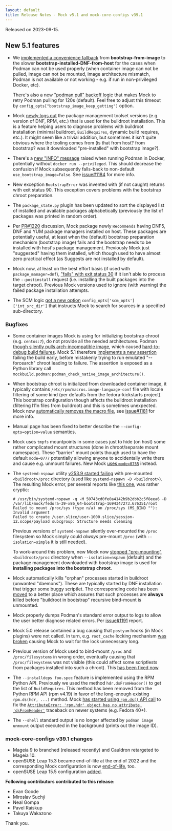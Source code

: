 ```yaml
---
layout: default
title: Release Notes - Mock v5.1 and mock-core-configs v39.1
---
```


Released on 2023-09-15.


## New 5.1 features

- We [implemented a convenience fallback][PR#1200] from **bootstrap-from-image**
  to the slower **bootstrap-installed-DNF-from-host** for the cases when Podman
  can not be used properly (when container image can not be pulled, image can
  not be mounted, image architecture mismatch, Podman is not available or not
  working - e.g. if run in non-privileged Docker, etc).

  There's also a new ["podman pull" backoff logic][commit#395fc07f796] that
  makes Mock to retry Podman pulling for 120s (default).  Feel free to adjust this
  timeout by `config_opts["bootstrap_image_keep_getting"]` option.
- Mock [newly logs out][PR#1210] the package management toolset versions (e.g.
  version of DNF, RPM, etc.) that is used for the buildroot installation.  This
  is a feature helping users to diagnose problems with buildroot installation
  (minimal buildroot, `BuildRequires`, dynamic build requires, etc.).  It might
  seem like a trivial addition, but sometimes it isn't quite obvious where the
  tooling comes from (is that from host? from bootstrap? was it downloaded
  "pre-installed" with bootstrap image?).
- There's a [new "INFO" message][commit#8c7aad5680e8f86] raised when running
  Podman in Docker, potentially without `docker run --privileged`.  This should
  decrease the confusion if Mock subsequently falls-back to non-default
  `use_bootstrap_image=False`.  See [issue#1184][] for more info.
- New exception `BootstrapError` was invented with (if not caught) returns with
  exit status 90.  This exception covers problems with the bootstrap chroot
  preparation.
- The `package_state.py` plugin has been updated to sort the displayed list of
  installed and available packages alphabetically (previously the list of packages
  was printed in random order).
- Per [PR#1220][] discussion, Mock package newly `Recommends` having DNF5, DNF and
  YUM package managers installed on host.  These packages are potentially useful,
  at least when the (default) bootstrap preparation mechanism (bootstrap image)
  fails and the bootstrap needs to be installed with host's package management.
  Previously Mock just "suggested" having them installed, which though used to
  have almost zero practical effect (as Suggests are not installed by default).
- Mock now, at least on the best effort basis (if used with
  `package_manager=dnf`), ["fails" with exit status 30][issue#42] if it isn't able
  to process the `--postinstall` request (i.e. installing the built packages into
  the target chroot).  Previous Mock versions used to ignore (with warning) the
  failed package installation attempts.
- The SCM logic [got a new option][PR#1197]
  `config_opts['scm_opts']['int_src_dir']` that instructs Mock to search for
  sources in a specified sub-directory.


### Bugfixes

- Some container images Mock is using for initializing bootstrap chroot (e.g.
  `centos:7`), do not provide all the needed architectures.  Podman [though
  silently pulls arch-incompatible
  image](https://github.com/containers/podman/issues/19717), which caused
  [hard-to-debug build failures](https://github.com/fedora-copr/copr/issues/2875).
  Mock 5.1 therefore [implements a new assertion][PR#1199] failing the build
  early, before mistakenly trying to run emulated "--forcearch" chroot leading to
  failure.  The assertion is exposed as a Python library call
  `mockbuild.podman:podman_check_native_image_architecture()`.
- When bootstrap chroot is initialized from downloaded container image, it
  typically contains `/etc/rpm/macros.image-language-conf` file with locale
  filtering of some kind (per defaults from the fedora-kickstarts project).
  This bootstrap configuration though affects the buildroot installation
  (filtering l11n files from buildroot) and this is sometimes unexpected.
  Mock now [automatically removes the macro file][PR#1189], see
  [issue#1181][] for more info.
- Manual page has been fixed to better describe the `--config-opts=option=value`
  semantics.
- Mock uses `tmpfs` mountpoints in some cases just to hide (on host) some rather
  complicated mount structures (done in chroot/separate mount namespace).  These
  "barrier" mount points though used to have the default `mode=0777` potentially
  allowing anyone to accidentally write there and cause e.g. unmount failures.
  New Mock [uses `mode=0755`][PR#1213] instead.
- The `systemd-nspawn` utility [v253.9 started
  failing](https://github.com/systemd/systemd/issues/29174) with pre-mounted
  `<buildroot>/proc` directory (used like `systemd-nspawn -D <buildroot>`).
  The resulting Mock error, per several reports like [this
  one](https://github.com/fedora-copr/copr/issues/2906), was rather cryptic:

      # /usr/bin/systemd-nspawn -q -M 50743cd0fe0a4142b9b2dbb2c5f8eea6 -D /var/lib/mock/fedora-39-x86_64-bootstrap-1694347273.676351/root
      Failed to mount /proc/sys (type n/a) on /proc/sys (MS_BIND ""): Invalid argument
      Failed to create /user.slice/user-1000.slice/session-12.scope/payload subcgroup: Structure needs cleaning

  Previous versions of `systemd-nspawn` silently over-mounted the `/proc`
  filesystem so Mock simply could _always_ pre-mount `/proc` (with
  `--isolation=simple` it is still needed).

  To work-around this problem, new Mock now [stopped "pre-mounting"][PR#1214]
  `<buildroot>/proc` directory when `--isolation=nspawn` (default) and the package
  management downloaded with bootstrap image is used for **installing packages
  into the bootstrap chroot**.
- Mock automatically kills "orphan" processes started in buildroot (unwanted
  "daemons").  These are typically started by DNF installation that trigger some
  buggy scriptlet.  The corresponding code has been [moved][PR#1214] to a better
  place which assures that such processes are **always** killed before "buildroot
  in bootstrap" recursive bind-mount is unmounted.
- Mock properly dumps Podman's standard error output to logs to allow the user
  better diagnose related errors.  Per [issue#1191][] report.
- Mock 5.0 release contained a bug causing that `postyum` hooks (in Mock plugins)
  were not called.  In turn, e.g. `root_cache` locking mechanism [was
  broken][issue#1186] causing Mock to wait for the lock unnecessary long.
- Previous version of Mock used to bind-mount `/proc` and `/proc/filesystems` in
  wrong order, eventually causing that `/proc/filesystems` was not visible (this
  could affect some scriptlests from packages installed into such a chroot).  This
  [has been fixed now][PR#1214].
- The `--installdeps foo.spec` feature is implemented using the RPM Python API.
  Previously we used the method `hdr.dsFromHeader()` to get the list of
  `BuildRequires`.  This method has been removed from the Python RPM API (rpm
  v4.19) in favor of the long-enough existing `rpm.ds(hdr, ...)` method.  Mock
  [has started using `rpm.ds()` API call][PR#1223] to fix the [`AttributeError:
  'rpm.hdr' object has no attribute 'dsFromHeader'`][issue#1203] traceback on
  newer systems (e.g. Fedora 40+).
- The `--shell` standard output is no longer affected by `podman image unmount`
  output executed in the background (prints out the image ID).


### mock-core-configs v39.1 changes

- Mageia 9 to branched (released recently) and Cauldron retargeted to Mageia 10.
- openSUSE Leap 15.3 became end-of-life at the end of 2022 and the corresponding
  Mock configuration is now [end-of-life][PR#1175], too.
- openSUSE Leap 15.5 configuration [added][PR#1175].


**Following contributors contributed to this release:**

 * Evan Goode
 * Miroslav Suchý
 * Neal Gompa
 * Pavel Raiskup
 * Takuya Wakazono

Thank you.

[PR#1200]: https://github.com/rpm-software-management/mock/pull/1200
[issue#1186]: https://github.com/rpm-software-management/mock/issues/1186
[PR#1220]: https://github.com/rpm-software-management/mock/pull/1220
[issue#1203]: https://github.com/rpm-software-management/mock/issues/1203
[issue#42]: https://github.com/rpm-software-management/mock/issues/42
[PR#1189]: https://github.com/rpm-software-management/mock/pull/1189
[issue#1184]: https://github.com/rpm-software-management/mock/issues/1184
[commit#395fc07f796]: https://github.com/rpm-software-management/mock/commit/395fc07f796
[PR#1210]: https://github.com/rpm-software-management/mock/pull/1210
[PR#1197]: https://github.com/rpm-software-management/mock/pull/1197
[issue#1191]: https://github.com/rpm-software-management/mock/issues/1191
[PR#1199]: https://github.com/rpm-software-management/mock/pull/1199
[commit#8c7aad5680e8f86]: https://github.com/rpm-software-management/mock/commit/8c7aad5680e8f86
[PR#1223]: https://github.com/rpm-software-management/mock/pull/1223
[issue#1181]: https://github.com/rpm-software-management/mock/issues/1181
[PR#1213]: https://github.com/rpm-software-management/mock/pull/1213
[PR#1175]: https://github.com/rpm-software-management/mock/pull/1175
[PR#1214]: https://github.com/rpm-software-management/mock/pull/1214

